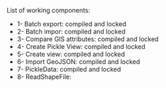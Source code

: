 List of working components:
* 1- Batch export: compiled and locked
* 2- Batch impor: compiled and locked
* 3- Compare GIS attributes: compiled and locked
* 4- Create Pickle View: compiled and locked 
* 5- Create view: compiled and locked
* 6- Import GeoJSON: compiled and locked 
* 7- PickleData: compiled and locked
* 8- ReadShapeFile: 

